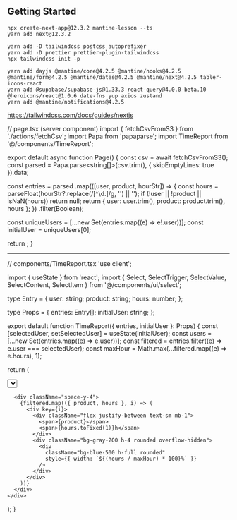 ## Getting Started
~~~
npx create-next-app@12.3.2 mantine-lesson --ts
yarn add next@12.3.2
~~~
~~~
yarn add -D tailwindcss postcss autoprefixer
yarn add -D prettier prettier-plugin-tailwindcss
npx tailwindcss init -p
~~~
~~~
yarn add dayjs @mantine/core@4.2.5 @mantine/hooks@4.2.5 @mantine/form@4.2.5 @mantine/dates@4.2.5 @mantine/next@4.2.5 tabler-icons-react
yarn add @supabase/supabase-js@1.33.3 react-query@4.0.0-beta.10 @heroicons/react@1.0.6 date-fns yup axios zustand
yarn add @mantine/notifications@4.2.5
~~~
https://tailwindcss.com/docs/guides/nextjs

// page.tsx (server component)
import { fetchCsvFromS3 } from './actions/fetchCsv';
import Papa from 'papaparse';
import TimeReport from '@/components/TimeReport';

export default async function Page() {
  const csv = await fetchCsvFromS3();
  const parsed = Papa.parse<string[]>(csv.trim(), { skipEmptyLines: true }).data;

  const entries = parsed
    .map(([user, product, hourStr]) => {
      const hours = parseFloat(hourStr?.replace(/[^\d.]/g, '') || '');
      if (!user || !product || isNaN(hours)) return null;
      return { user: user.trim(), product: product.trim(), hours };
    })
    .filter(Boolean);

  const uniqueUsers = [...new Set(entries.map((e) => e!.user))];
  const initialUser = uniqueUsers[0];

  return <TimeReport entries={entries} initialUser={initialUser} />;
}

---
// components/TimeReport.tsx
'use client';

import { useState } from 'react';
import { Select, SelectTrigger, SelectValue, SelectContent, SelectItem } from '@/components/ui/select';

type Entry = {
  user: string;
  product: string;
  hours: number;
};

type Props = {
  entries: Entry[];
  initialUser: string;
};

export default function TimeReport({ entries, initialUser }: Props) {
  const [selectedUser, setSelectedUser] = useState(initialUser);
  const users = [...new Set(entries.map((e) => e.user))];
  const filtered = entries.filter((e) => e.user === selectedUser);
  const maxHour = Math.max(...filtered.map((e) => e.hours), 1);

  return (
    <div className="space-y-6">
      <div className="max-w-sm">
        <Select value={selectedUser} onValueChange={setSelectedUser}>
          <SelectTrigger>
            <SelectValue placeholder="Select user" />
          </SelectTrigger>
          <SelectContent>
            {users.map((user) => (
              <SelectItem key={user} value={user}>
                {user}
              </SelectItem>
            ))}
          </SelectContent>
        </Select>
      </div>

      <div className="space-y-4">
        {filtered.map(({ product, hours }, i) => (
          <div key={i}>
            <div className="flex justify-between text-sm mb-1">
              <span>{product}</span>
              <span>{hours.toFixed(1)}h</span>
            </div>
            <div className="bg-gray-200 h-4 rounded overflow-hidden">
              <div
                className="bg-blue-500 h-full rounded"
                style={{ width: `${(hours / maxHour) * 100}%` }}
              />
            </div>
          </div>
        ))}
      </div>
    </div>
  );
}
